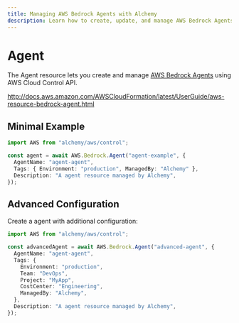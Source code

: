 ```yaml
---
title: Managing AWS Bedrock Agents with Alchemy
description: Learn how to create, update, and manage AWS Bedrock Agents using Alchemy Cloud Control.
---
```


# Agent

The Agent resource lets you create and manage [AWS Bedrock Agents](https://docs.aws.amazon.com/bedrock/latest/userguide/) using AWS Cloud Control API.

http://docs.aws.amazon.com/AWSCloudFormation/latest/UserGuide/aws-resource-bedrock-agent.html

## Minimal Example

```ts
import AWS from "alchemy/aws/control";

const agent = await AWS.Bedrock.Agent("agent-example", {
  AgentName: "agent-agent",
  Tags: { Environment: "production", ManagedBy: "Alchemy" },
  Description: "A agent resource managed by Alchemy",
});
```

## Advanced Configuration

Create a agent with additional configuration:

```ts
import AWS from "alchemy/aws/control";

const advancedAgent = await AWS.Bedrock.Agent("advanced-agent", {
  AgentName: "agent-agent",
  Tags: {
    Environment: "production",
    Team: "DevOps",
    Project: "MyApp",
    CostCenter: "Engineering",
    ManagedBy: "Alchemy",
  },
  Description: "A agent resource managed by Alchemy",
});
```

